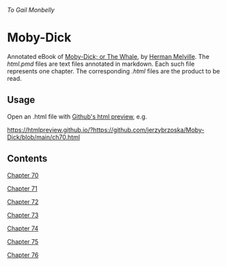 *To Gail Monbelly*
# Moby-Dick
Annotated eBook of [Moby-Dick; or The Whale][2], by [Herman Melville][3]. The *html.pmd* files are text files annotated in markdown. Each such file represents one chapter. The corresponding *.html* files are the 
product to be read.

## Usage

Open an .html file with [Github's html preview][1], e.g.

<https://htmlpreview.github.io/?https://github.com/jerzybrzoska/Moby-Dick/blob/main/ch70.html>

## Contents

[Chapter 70][4]

[Chapter 71][5]

[Chapter 72][6]

[Chapter 73][7]

[Chapter 74][8]

[Chapter 75][9]

[Chapter 76][10]



[1]: https://htmlpreview.github.io/?
[2]: https://www.gutenberg.org/ebooks/2701
[3]: https://en.wikipedia.org/wiki/Herman_Melville
[4]: https://htmlpreview.github.io/?https://github.com/jerzybrzoska/Moby-Dick/blob/main/ch70.html
[5]: https://htmlpreview.github.io/?https://github.com/jerzybrzoska/Moby-Dick/blob/main/ch71.html
[6]: https://htmlpreview.github.io/?https://github.com/jerzybrzoska/Moby-Dick/blob/main/ch72.html
[7]: https://htmlpreview.github.io/?https://github.com/jerzybrzoska/Moby-Dick/blob/main/ch73.html
[8]: https://htmlpreview.github.io/?https://github.com/jerzybrzoska/Moby-Dick/blob/main/ch74.html
[9]: https://htmlpreview.github.io/?https://github.com/jerzybrzoska/Moby-Dick/blob/main/ch75.html
[10]: https://htmlpreview.github.io/?https://github.com/jerzybrzoska/Moby-Dick/blob/main/ch76.html
